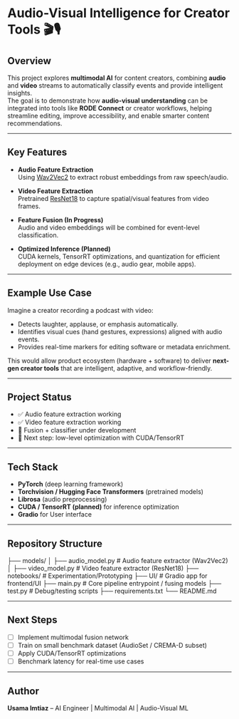 # Audio-Visual Intelligence for Creator Tools 🎬🎙️

## Overview

This project explores **multimodal AI** for content creators, combining **audio** and **video** streams to automatically classify events and provide intelligent insights.  
The goal is to demonstrate how **audio-visual understanding** can be integrated into tools like **RODE Connect** or creator workflows, helping streamline editing, improve accessibility, and enable smarter content recommendations.

---

## Key Features

- **Audio Feature Extraction**  
  Using [Wav2Vec2](https://huggingface.co/facebook/wav2vec2-base-960h) to extract robust embeddings from raw speech/audio.

- **Video Feature Extraction**  
  Pretrained [ResNet18](https://pytorch.org/vision/stable/models/resnet.html) to capture spatial/visual features from video frames.

- **Feature Fusion (In Progress)**  
  Audio and video embeddings will be combined for event-level classification.

- **Optimized Inference (Planned)**  
  CUDA kernels, TensorRT optimizations, and quantization for efficient deployment on edge devices (e.g., audio gear, mobile apps).

---

## Example Use Case

Imagine a creator recording a podcast with video:  

- Detects laughter, applause, or emphasis automatically.  
- Identifies visual cues (hand gestures, expressions) aligned with audio events.  
- Provides real-time markers for editing software or metadata enrichment.  

This would allow product ecosystem (hardware + software) to deliver **next-gen creator tools** that are intelligent, adaptive, and workflow-friendly.

---

## Project Status

- ✅ Audio feature extraction working  
- ✅ Video feature extraction working  
- 🚧 Fusion + classifier under development  
- 🚀 Next step: low-level optimization with CUDA/TensorRT  

---

## Tech Stack

- **PyTorch** (deep learning framework)  
- **Torchvision / Hugging Face Transformers** (pretrained models)  
- **Librosa** (audio preprocessing)  
- **CUDA / TensorRT (planned)** for inference optimization  
- **Gradio** for User interface

---

## Repository Structure

├── models/
│ ├── audio_model.py # Audio feature extractor (Wav2Vec2)
│ ├── video_model.py # Video feature extractor (ResNet18)
├── notebooks/ # Experimentation/Prototyping
├── UI/ # Gradio app for frontend/UI
├── main.py # Core pipeline entrypoint / fusing models
├── test.py # Debug/testing scripts
├── requirements.txt
└── README.md

---

## Next Steps

- [ ] Implement multimodal fusion network  
- [ ] Train on small benchmark dataset (AudioSet / CREMA-D subset)  
- [ ] Apply CUDA/TensorRT optimizations  
- [ ] Benchmark latency for real-time use cases  

---

## Author

**Usama Imtiaz** – AI Engineer | Multimodal AI | Audio-Visual ML

